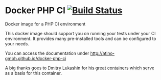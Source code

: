 # Docker PHP CI [![Build Status](https://travis-ci.org/ATINO-GmbH/docker-php-ci.svg?branch=master)](https://travis-ci.org/ATINO-GmbH/docker-php-ci)

Docker image for a PHP CI environment

This docker image should support you on running your tests under your CI environment.
It provides many pre-installed tools and can be configured to your needs.

You can access the documentation under http://atino-gmbh.github.io/docker-php-ci

A big thanks goes to [Dmitry Lukashin](https://github.com/abcdmitry) for [his great containers](https://github.com/TetraWeb/docker/tree/master/php)
 which serve as a basis for this container.
